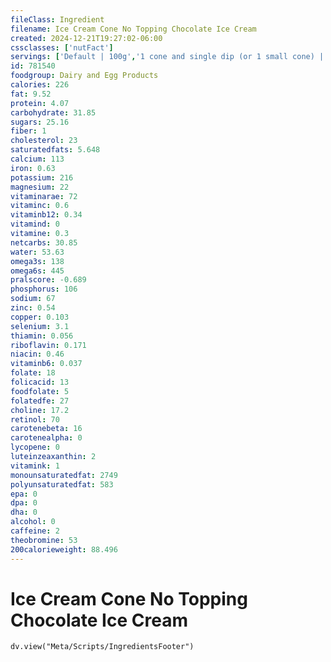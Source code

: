 ```yaml
---
fileClass: Ingredient
filename: Ice Cream Cone No Topping Chocolate Ice Cream
created: 2024-12-21T19:27:02-06:00
cssclasses: ['nutFact']
servings: ['Default | 100g','1 cone and single dip (or 1 small cone) | 78','1 cone and double dip (or 1 large cone) | 143']
id: 781540
foodgroup: Dairy and Egg Products 
calories: 226
fat: 9.52
protein: 4.07
carbohydrate: 31.85
sugars: 25.16
fiber: 1
cholesterol: 23
saturatedfats: 5.648
calcium: 113
iron: 0.63
potassium: 216
magnesium: 22
vitaminarae: 72
vitaminc: 0.6
vitaminb12: 0.34
vitamind: 0
vitamine: 0.3
netcarbs: 30.85
water: 53.63
omega3s: 138
omega6s: 445
pralscore: -0.689
phosphorus: 106
sodium: 67
zinc: 0.54
copper: 0.103
selenium: 3.1
thiamin: 0.056
riboflavin: 0.171
niacin: 0.46
vitaminb6: 0.037
folate: 18
folicacid: 13
foodfolate: 5
folatedfe: 27
choline: 17.2
retinol: 70
carotenebeta: 16
carotenealpha: 0
lycopene: 0
luteinzeaxanthin: 2
vitamink: 1
monounsaturatedfat: 2749
polyunsaturatedfat: 583
epa: 0
dpa: 0
dha: 0
alcohol: 0
caffeine: 2
theobromine: 53
200calorieweight: 88.496
---
```


# Ice Cream Cone No Topping Chocolate Ice Cream

```dataviewjs
dv.view("Meta/Scripts/IngredientsFooter")
```